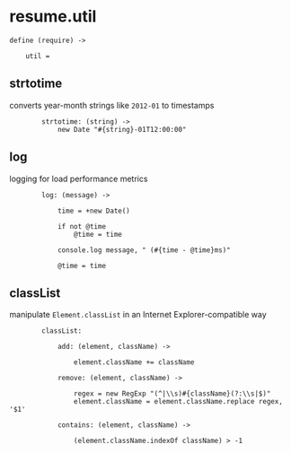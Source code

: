 resume.util
===========

	define (require) ->

		util =

## strtotime
converts year-month strings like `2012-01` to timestamps

			strtotime: (string) ->
				new Date "#{string}-01T12:00:00"

## log
logging for load performance metrics

			log: (message) ->

				time = +new Date()

				if not @time
					@time = time

				console.log message, " (#{time - @time}ms)"

				@time = time

## classList
manipulate `Element.classList` in an Internet Explorer-compatible way

			classList:

				add: (element, className) ->

					element.className += className

				remove: (element, className) ->

					regex = new RegExp "(^|\\s)#{className}(?:\\s|$)"
					element.className = element.className.replace regex, '$1'

				contains: (element, className) ->

					(element.className.indexOf className) > -1